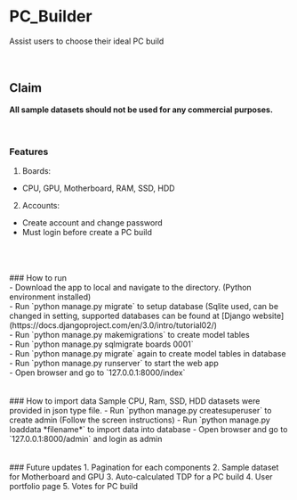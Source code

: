 # PC_Builder
Assist users to choose their ideal PC build
<br />
<br />
<br />
## Claim
**All sample datasets should not be used for any commercial purposes.**
<br />
<br />
<br />
### Features
1. Boards:
  - CPU, GPU, Motherboard, RAM, SSD, HDD
2. Accounts:
  - Create account and change password
  - Must login before create a PC build
<br />
<br />
<br />
### How to run
<br />
- Download the app to local and navigate to the directory. (Python environment installed)
<br />
- Run `python manage.py migrate` to setup database (Sqlite used, can be changed in setting, supported databases can be found at 
[Django website](https://docs.djangoproject.com/en/3.0/intro/tutorial02/)
<br />
- Run `python manage.py makemigrations` to create model tables
<br />
- Run `python manage.py sqlmigrate boards 0001`
<br />
- Run `python manage.py migrate` again to create model tables in database
<br />
- Run `python manage.py runserver` to start the web app
<br />
- Open browser and go to `127.0.0.1:8000/index`
<br />
<br />
<br />
### How to import data
Sample CPU, Ram, SSD, HDD datasets were provided in json type file.
- Run `python manage.py createsuperuser` to create admin (Follow the screen instructions)
- Run `python manage.py loaddata *filename*` to import data into database
- Open browser and go to `127.0.0.1:8000/admin` and login as admin
<br />
<br />
<br />
### Future updates
1. Pagination for each components
2. Sample dataset for Motherboard and GPU
3. Auto-calculated TDP for a PC build
4. User portfolio page
5. Votes for PC build
